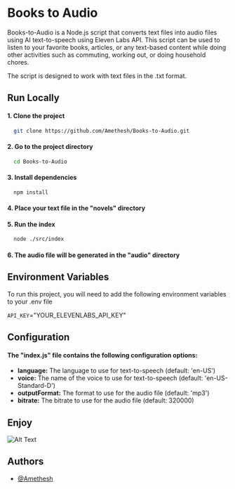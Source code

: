 # Books to Audio

Books-to-Audio is a Node.js script that converts text files into audio files using AI text-to-speech using Eleven Labs API. This script can be used to listen to your favorite books, articles, or any text-based content while doing other activities such as commuting, working out, or doing household chores.

The script is designed to work with text files in the .txt format.


## Run Locally

#### 1. Clone the project

```bash
  git clone https://github.com/Amethesh/Books-to-Audio.git
```

#### 2. Go to the project directory

```bash
  cd Books-to-Audio
```

#### 3. Install dependencies

```bash
  npm install
```

#### 4. Place your text file in the "novels" directory

#### 5. Run the index

```bash
  node ./src/index
```

#### 6. The audio file will be generated in the "audio" directory
## Environment Variables

To run this project, you will need to add the following environment variables to your .env file

`API_KEY`="YOUR_ELEVENLABS_API_KEY"


## Configuration
#### The "index.js" file contains the following configuration options:

- **language:** The language to use for text-to-speech (default: 'en-US')
- **voice:** The name of the voice to use for text-to-speech (default: 'en-US-Standard-D')
- **outputFormat:** The format to use for the audio file (default: 'mp3')
- **bitrate:** The bitrate to use for the audio file (default: 320000)

## Enjoy

![Alt Text](https://tenor.com/view/darkville-rpg-music-listening-to-music-gif-14887332.gif)
## Authors

- [@Amethesh](https://github.com/Amethesh)

